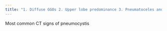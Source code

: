 ```yaml
---
title: "1. Diffuse GGOs 2. Upper lobe predominance 3. Pneumatoceles and PTX may develop  Pleural effusion is ATYPICAL and consolidation is UNCOMMON"
---
```

Most common CT signs of pneumocystis

